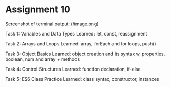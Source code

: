# Assignment 10

Screenshot of terminal output: (/image.png)

Task 1: Variables and Data Types
Learned: let, const, reassignment

Task 2: Arrays and Loops
Learned: array, forEach and for loops, push() 

Task 3: Object Basics
Learned: object creation and its syntax w. properties, boolean, num and array + methods

Task 4: Control Structures
Learned: function declaration, if-else  

Task 5: ES6 Class Practice
Learned: class syntax, constructor, instances
